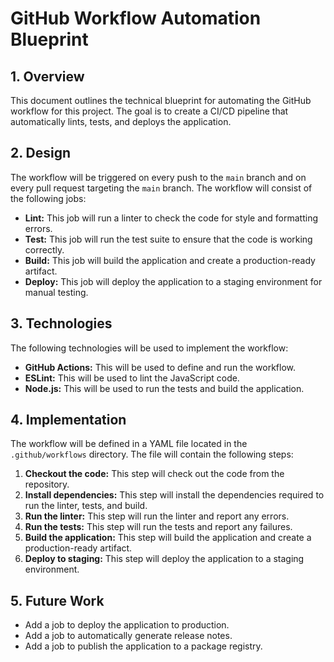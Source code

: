 # GitHub Workflow Automation Blueprint

## 1. Overview

This document outlines the technical blueprint for automating the GitHub workflow for this project. The goal is to create a CI/CD pipeline that automatically lints, tests, and deploys the application.

## 2. Design

The workflow will be triggered on every push to the `main` branch and on every pull request targeting the `main` branch. The workflow will consist of the following jobs:

*   **Lint:** This job will run a linter to check the code for style and formatting errors.
*   **Test:** This job will run the test suite to ensure that the code is working correctly.
*   **Build:** This job will build the application and create a production-ready artifact.
*   **Deploy:** This job will deploy the application to a staging environment for manual testing.

## 3. Technologies

The following technologies will be used to implement the workflow:

*   **GitHub Actions:** This will be used to define and run the workflow.
*   **ESLint:** This will be used to lint the JavaScript code.
*   **Node.js:** This will be used to run the tests and build the application.

## 4. Implementation

The workflow will be defined in a YAML file located in the `.github/workflows` directory. The file will contain the following steps:

1.  **Checkout the code:** This step will check out the code from the repository.
2.  **Install dependencies:** This step will install the dependencies required to run the linter, tests, and build.
3.  **Run the linter:** This step will run the linter and report any errors.
4.  **Run the tests:** This step will run the tests and report any failures.
5.  **Build the application:** This step will build the application and create a production-ready artifact.
6.  **Deploy to staging:** This step will deploy the application to a staging environment.

## 5. Future Work

*   Add a job to deploy the application to production.
*   Add a job to automatically generate release notes.
*   Add a job to publish the application to a package registry.
